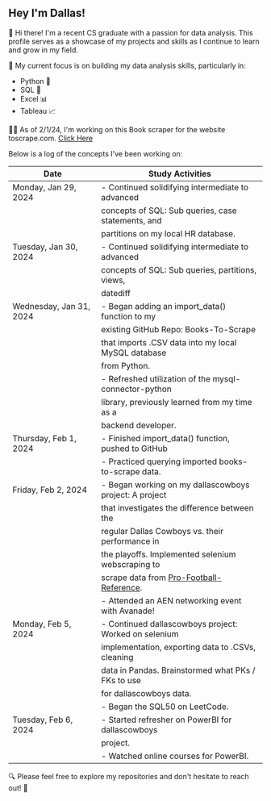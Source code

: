 ## Hey I'm Dallas!

👋 Hi there! I'm a recent CS graduate with a passion for data analysis. This profile serves as a showcase of my projects and skills as I continue to learn and grow in my field.

🎯 My current focus is on building my data analysis skills, particularly in:
* Python 🐍
* SQL 💾
* Excel 📊
* Tableau 📈

👨‍💻 As of 2/1/24, I'm working on this Book scraper for the website toscrape.com. [Click Here](https://github.com/Dfria/books-to-scrape) 

Below is a log of the concepts I've been working on:

| Date                 | Study Activities                                       |
|----------------------|--------------------------------------------------------|
| Monday, Jan 29, 2024  | - Continued solidifying intermediate to advanced     |
|                      |   concepts of SQL: Sub queries, case statements, and  |
|                      |   partitions on my local HR database.                  |
| Tuesday, Jan 30, 2024 | - Continued solidifying intermediate to advanced     |
|                      |   concepts of SQL: Sub queries, partitions, views,    |
|                      |   datediff                                              |
| Wednesday, Jan 31, 2024| - Began adding an import_data() function to my        |
|                      |   existing GitHub Repo: Books-To-Scrape               |
|                      |   that imports .CSV data into my local MySQL database|
|                      |   from Python.                                        |
|                      | - Refreshed utilization of the mysql-connector-python|
|                      |   library, previously learned from my time as a      |
|                      |   backend developer.                                  |
| Thursday, Feb 1, 2024  | - Finished import_data() function, pushed to GitHub  |
|                      | - Practiced querying imported books-to-scrape data.  |
| Friday, Feb 2, 2024    | - Began working on my dallascowboys project: A project|
|                      |   that investigates the difference between the      |
|                      |   regular Dallas Cowboys vs. their performance in    |
|                      |   the playoffs. Implemented selenium webscraping to  |
|                      |   scrape data from [Pro-Football-Reference](https://www.pro-football-reference.com/).           |
|                      | - Attended an AEN networking event with Avanade!      |
| Monday, Feb 5, 2024    | - Continued dallascowboys project: Worked on selenium |
|                      |   implementation, exporting data to .CSVs, cleaning  |
|                      |   data in Pandas. Brainstormed what PKs / FKs to use |
|                      |   for dallascowboys data.                                          |
|                      | - Began the SQL50 on LeetCode.                        |
| Tuesday, Feb 6, 2024   | - Started refresher on PowerBI for dallascowboys     |
|                      |   project.                                           |
|                      | - Watched online courses for PowerBI.                 |


🔍 Please feel free to explore my repositories and don't hesitate to reach out! 📩

<!--
**Dfria/Dfria** is a ✨ _special_ ✨ repository because its `README.md` (this file) appears on your GitHub profile.


-->
